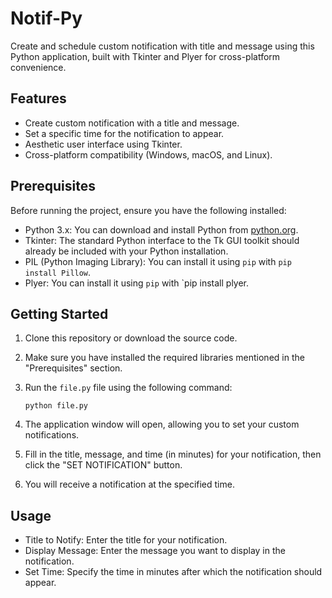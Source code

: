 # Notif-Py
Create and schedule custom notification with title and message using this Python application, built with Tkinter and Plyer for cross-platform convenience.

## Features

- Create custom notification with a title and message.
- Set a specific time for the notification to appear.
- Aesthetic user interface using Tkinter.
- Cross-platform compatibility (Windows, macOS, and Linux).

## Prerequisites

Before running the project, ensure you have the following installed:

- Python 3.x: You can download and install Python from [python.org](https://www.python.org/downloads/).
- Tkinter: The standard Python interface to the Tk GUI toolkit should already be included with your Python installation.
- PIL (Python Imaging Library): You can install it using `pip` with `pip install Pillow`.
- Plyer: You can install it using `pip` with `pip install plyer.

## Getting Started

1. Clone this repository or download the source code.

2. Make sure you have installed the required libraries mentioned in the "Prerequisites" section.

3. Run the `file.py` file using the following command:

    ```
    python file.py
    ```

4. The application window will open, allowing you to set your custom notifications.

5. Fill in the title, message, and time (in minutes) for your notification, then click the "SET NOTIFICATION" button.

6. You will receive a notification at the specified time.

## Usage

- Title to Notify: Enter the title for your notification.
- Display Message: Enter the message you want to display in the notification.
- Set Time: Specify the time in minutes after which the notification should appear.
